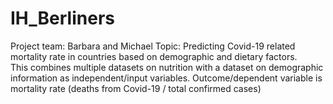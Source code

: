 # IH_Berliners
Project team: Barbara and Michael
Topic: Predicting Covid-19 related mortality rate in countries based on demographic and dietary factors.  
This combines multiple datasets on nutrition with a dataset on demographic information as independent/input variables.
Outcome/dependent variable is mortality rate (deaths from Covid-19 / total confirmed cases)
